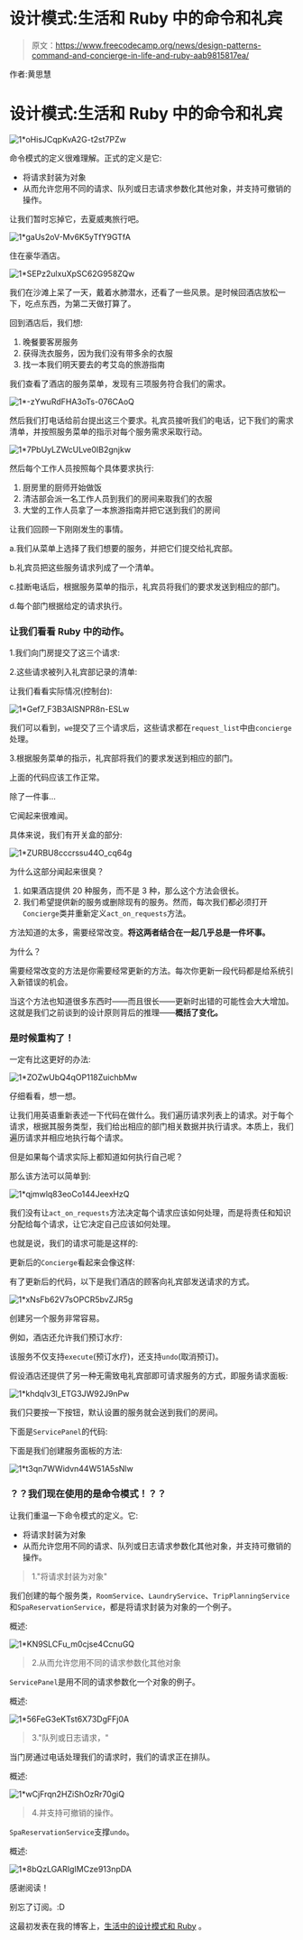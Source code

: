 # 设计模式:生活和 Ruby 中的命令和礼宾

> 原文：<https://www.freecodecamp.org/news/design-patterns-command-and-concierge-in-life-and-ruby-aab9815817ea/>

作者:黄思慧

# 设计模式:生活和 Ruby 中的命令和礼宾

![1*oHisJCqpKvA2G-t2st7PZw](img/ebec2a3ba89b5515f9243d2cf655f0e6.png)

命令模式的定义很难理解。正式的定义是它:

*   将请求封装为对象
*   从而允许您用不同的请求、队列或日志请求参数化其他对象，并支持可撤销的操作。

让我们暂时忘掉它，去夏威夷旅行吧。

![1*gaUs2oV-Mv6K5yTfY9GTfA](img/3bb0c05b140c001df06957989d105cdd.png)

住在豪华酒店。

![1*SEPz2ulxuXpSC62G958ZQw](img/8ecdbbae7f53e239737e63f9982c8130.png)

我们在沙滩上呆了一天，戴着水肺潜水，还看了一些风景。是时候回酒店放松一下，吃点东西，为第二天做打算了。

回到酒店后，我们想:

1.  晚餐要客房服务
2.  获得洗衣服务，因为我们没有带多余的衣服
3.  找一本我们明天要去的考艾岛的旅游指南

我们查看了酒店的服务菜单，发现有三项服务符合我们的需求。

![1*-zYwuRdFHA3oTs-076CAoQ](img/21aa47519390e8c23dfbcad5ab11a360.png)

然后我们打电话给前台提出这三个要求。礼宾员接听我们的电话，记下我们的需求清单，并按照服务菜单的指示对每个服务需求采取行动。

![1*7PbUyLZWcULve0IB2gnjkw](img/8a17915372d289841957d21122a6acac.png)

然后每个工作人员按照每个具体要求执行:

1.  厨房里的厨师开始做饭
2.  清洁部会派一名工作人员到我们的房间来取我们的衣服
3.  大堂的工作人员拿了一本旅游指南并把它送到我们的房间

让我们回顾一下刚刚发生的事情。

a.我们从菜单上选择了我们想要的服务，并把它们提交给礼宾部。

b.礼宾员把这些服务请求列成了一个清单。

c.挂断电话后，根据服务菜单的指示，礼宾员将我们的要求发送到相应的部门。

d.每个部门根据给定的请求执行。

### 让我们看看 Ruby 中的动作。

1.我们向门房提交了这三个请求:

2.这些请求被列入礼宾部记录的清单:

让我们看看实际情况(控制台):

![1*Gef7_F3B3AlSNPR8n-ESLw](img/bafc4eed0f8792d99819f88eb5e922be.png)

我们可以看到，`we`提交了三个请求后，这些请求都在`request_list`中由`concierge`处理。

3.根据服务菜单的指示，礼宾部将我们的要求发送到相应的部门。

上面的代码应该工作正常。

除了一件事…

它闻起来很难闻。

具体来说，我们有开关盒的部分:

![1*ZURBU8cccrssu44O_cq64g](img/3b47825009983c62d83d376ec4e58be6.png)

为什么这部分闻起来很臭？

1.  如果酒店提供 20 种服务，而不是 3 种，那么这个方法会很长。
2.  我们希望提供新的服务或删除现有的服务。然而，每次我们都必须打开`Concierge`类并重新定义`act_on_requests`方法。

方法知道的太多，需要经常改变。**将这两者结合在一起几乎总是一件坏事。**

为什么？

需要经常改变的方法是你需要经常更新的方法。每次你更新一段代码都是给系统引入新错误的机会。

当这个方法也知道很多东西时——而且很长——更新时出错的可能性会大大增加。这就是我们之前谈到的设计原则背后的推理——**概括了变化。**

### 是时候重构了！

一定有比这更好的办法:

![1*ZOZwUbQ4qOP118ZuichbMw](img/72828035693c0dd9c1a240609e5e5fdf.png)

仔细看看，想一想。

让我们用英语重新表述一下代码在做什么。我们遍历请求列表上的请求。对于每个请求，根据其服务类型，我们给出相应的部门相关数据并执行请求。本质上，我们遍历请求并相应地执行每个请求。

但是如果每个请求实际上都知道如何执行自己呢？

那么该方法可以简单到:

![1*qjmwlq83eoCo144JeexHzQ](img/c55fe52b945b8cf6f90d10780b0832ca.png)

我们没有让`act_on_requests`方法决定每个请求应该如何处理，而是将责任和知识分配给每个请求，让它决定自己应该如何处理。

也就是说，我们的请求可能是这样的:

更新后的`Concierge`看起来会像这样:

有了更新后的代码，以下是我们酒店的顾客向礼宾部发送请求的方式。

![1*xNsFb62V7sOPCR5bvZJR5g](img/6f4ee38ac99a1fb7e9758ea54d02ab1d.png)

创建另一个服务非常容易。

例如，酒店还允许我们预订水疗:

该服务不仅支持`execute`(预订水疗)，还支持`undo`(取消预订)。

假设酒店还提供了另一种无需致电礼宾部即可请求服务的方式，即服务请求面板:

![1*khdqlv3l_ETG3JW92J9nPw](img/e437372fb5e091ae2fa2c7f360706e06.png)

我们只要按一下按钮，默认设置的服务就会送到我们的房间。

下面是`ServicePanel`的代码:

下面是我们创建服务面板的方法:

![1*t3qn7WWidvn44W51A5sNlw](img/44e4ef06cf61d46ae884ebdc8ab79726.png)

### ？？我们现在使用的是命令模式！？？

让我们重温一下命令模式的定义。它:

*   将请求封装为对象
*   从而允许您用不同的请求、队列或日志请求参数化其他对象，并支持可撤销的操作。

> 1."将请求封装为对象"

我们创建的每个服务类，`RoomService`、`LaundryService`、`TripPlanningService`和`SpaReservationService`，都是将请求封装为对象的一个例子。

概述:

![1*KN9SLCFu_m0cjse4CcnuGQ](img/1940e21953f8f2ce6d1d467a2739203b.png)

> 2.从而允许您用不同的请求参数化其他对象

`ServicePanel`是用不同的请求参数化一个对象的例子。

概述:

![1*56FeG3eKTst6X73DgFFj0A](img/a7e7b7a8702b250fd570bcf8ba7c6ac0.png)

> 3."队列或日志请求，"

当门房通过电话处理我们的请求时，我们的请求正在排队。

概述:

![1*wCjFrqn2HZiShOzRr70giQ](img/3ffbb32d12a825306f21bac59c5a23b9.png)

> 4.并支持可撤销的操作。

`SpaReservationService`支撑`undo`。

概述:

![1*8bQzLGARIgIMCze913npDA](img/132e65b74af18ef83a8a30859eba1e9d.png)

感谢阅读！

别忘了订阅。:D

这最初发表在我的博客上，[生活中的设计模式和 Ruby](http://www.sihui.io/design-patterns/) 。